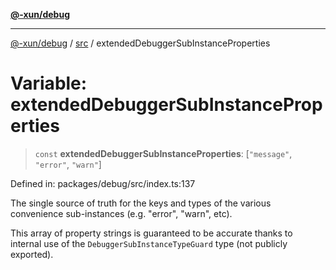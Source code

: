 [**@-xun/debug**](../../README.md)

***

[@-xun/debug](../../README.md) / [src](../README.md) / extendedDebuggerSubInstanceProperties

# Variable: extendedDebuggerSubInstanceProperties

> `const` **extendedDebuggerSubInstanceProperties**: \[`"message"`, `"error"`, `"warn"`\]

Defined in: packages/debug/src/index.ts:137

The single source of truth for the keys and types of the various convenience
sub-instances (e.g. "error", "warn", etc).

This array of property strings is guaranteed to be accurate thanks to
internal use of the `DebuggerSubInstanceTypeGuard` type (not publicly
exported).
